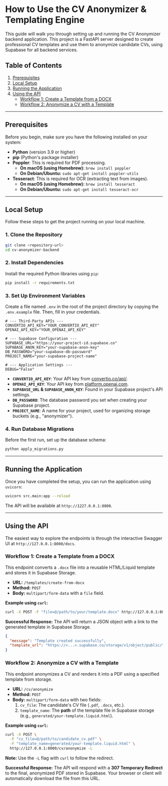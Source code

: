 # How to Use the CV Anonymizer & Templating Engine

This guide will walk you through setting up and running the CV Anonymizer backend application. This project is a FastAPI server designed to create professional CV templates and use them to anonymize candidate CVs, using Supabase for all backend services.

## Table of Contents

1.  [Prerequisites](#prerequisites)
2.  [Local Setup](#local-setup)
3.  [Running the Application](#running-the-application)
4.  [Using the API](#using-the-api)
    *   [Workflow 1: Create a Template from a DOCX](#workflow-1-create-a-template-from-a-docx)
    *   [Workflow 2: Anonymize a CV with a Template](#workflow-2-anonymize-a-cv-with-a-template)

---

## Prerequisites

Before you begin, make sure you have the following installed on your system:

*   **Python** (version 3.9 or higher)
*   **pip** (Python's package installer)
*   **Poppler**: This is required for PDF processing.
    *   **On macOS (using Homebrew):** `brew install poppler`
    *   **On Debian/Ubuntu:** `sudo apt-get install poppler-utils`
*   **Tesseract**: This is required for OCR (extracting text from images).
    *   **On macOS (using Homebrew):** `brew install tesseract`
    *   **On Debian/Ubuntu:** `sudo apt-get install tesseract-ocr`

---

## Local Setup

Follow these steps to get the project running on your local machine.

### 1. Clone the Repository

```bash
git clone <repository-url>
cd cv-anonymizer-backend
```

### 2. Install Dependencies

Install the required Python libraries using `pip`:

```bash
pip install -r requirements.txt
```

### 3. Set Up Environment Variables

Create a file named `.env` in the root of the project directory by copying the `.env.example` file. Then, fill in your credentials.

```
# --- Third-Party APIs ---
CONVERTIO_API_KEY="YOUR_CONVERTIO_API_KEY"
OPENAI_API_KEY="YOUR_OPENAI_API_KEY"

# --- Supabase Configuration ---
SUPABASE_URL="https://your-project-id.supabase.co"
SUPABASE_ANON_KEY="your-supabase-anon-key"
DB_PASSWORD="your-supabase-db-password"
PROJECT_NAME="your-supabase-project-name"

# --- Application Settings ---
DEBUG="False"
```

*   **`CONVERTIO_API_KEY`**: Your API key from [convertio.co/api/](https://convertio.co/api/).
*   **`OPENAI_API_KEY`**: Your API key from [platform.openai.com](https://platform.openai.com/).
*   **`SUPABASE_URL` & `SUPABASE_ANON_KEY`**: Found in your Supabase project's API settings.
*   **`DB_PASSWORD`**: The database password you set when creating your Supabase project.
*   **`PROJECT_NAME`**: A name for your project, used for organizing storage buckets (e.g., "anonymizer").

### 4. Run Database Migrations
Before the first run, set up the database schema:
```bash
python apply_migrations.py
```

---

## Running the Application

Once you have completed the setup, you can run the application using `uvicorn`:

```bash
uvicorn src.main:app --reload
```
The API will be available at `http://1227.0.0.1:8000`.

---

## Using the API

The easiest way to explore the endpoints is through the interactive Swagger UI at `http://127.0.0.1:8000/docs`.

### Workflow 1: Create a Template from a DOCX

This endpoint converts a `.docx` file into a reusable HTML/Liquid template and stores it in Supabase Storage.

*   **URL:** `/templates/create-from-docx`
*   **Method:** `POST`
*   **Body:** `multipart/form-data` with a `file` field.

**Example using `curl`:**
```bash
curl -X POST -F "file=@/path/to/your/template.docx" http://127.0.0.1:8000/templates/create-from-docx
```

**Successful Response:**
The API will return a JSON object with a link to the generated template in Supabase Storage.
```json
{
  "message": "Template created successfully",
  "template_url": "https://<...>.supabase.co/storage/v1/object/public/templates/generated/<...>.liquid.html"
}
```

### Workflow 2: Anonymize a CV with a Template

This endpoint anonymizes a CV and renders it into a PDF using a specified template from storage.

*   **URL:** `/cv/anonymize`
*   **Method:** `POST`
*   **Body:** `multipart/form-data` with two fields:
    1.  `cv_file`: The candidate's CV file (`.pdf`, `.docx`, etc.).
    2.  `template_name`: The **path** of the template file in Supabase storage (e.g., `generated/your-template.liquid.html`).

**Example using `curl`:**
```bash
curl -X POST \
  -F "cv_file=@/path/to/candidate_cv.pdf" \
  -F "template_name=generated/your-template.liquid.html" \
  http://127.0.0.1:8000/cv/anonymize -L
```
**Note:** Use the `-L` flag with `curl` to follow the redirect.

**Successful Response:**
The API will respond with a **307 Temporary Redirect** to the final, anonymized PDF stored in Supabase. Your browser or client will automatically download the file from this URL.
